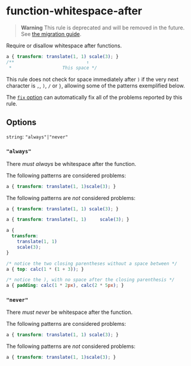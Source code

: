 # function-whitespace-after

> **Warning** This rule is deprecated and will be removed in the future. See [the migration guide](../../../docs/migration-guide/to-15.md).

Require or disallow whitespace after functions.

<!-- prettier-ignore -->
```css
a { transform: translate(1, 1) scale(3); }
/**                           ↑
 *                   This space */
```

This rule does not check for space immediately after `)` if the very next character is `,`, `)`, `/` or `}`, allowing some of the patterns exemplified below.

The [`fix` option](../../../docs/user-guide/usage/options.md#fix) can automatically fix all of the problems reported by this rule.

## Options

`string`: `"always"|"never"`

### `"always"`

There _must always_ be whitespace after the function.

The following patterns are considered problems:

<!-- prettier-ignore -->
```css
a { transform: translate(1, 1)scale(3); }
```

The following patterns are _not_ considered problems:

<!-- prettier-ignore -->
```css
a { transform: translate(1, 1) scale(3); }
```

<!-- prettier-ignore -->
```css
a { transform: translate(1, 1)     scale(3); }
```

<!-- prettier-ignore -->
```css
a {
  transform:
    translate(1, 1)
    scale(3);
}
```

<!-- prettier-ignore -->
```css
/* notice the two closing parentheses without a space between */
a { top: calc(1 * (1 + 3)); }
```

<!-- prettier-ignore -->
```css
/* notice the ), with no space after the closing parenthesis */
a { padding: calc(1 * 2px), calc(2 * 5px); }
```

### `"never"`

There _must never_ be whitespace after the function.

The following patterns are considered problems:

<!-- prettier-ignore -->
```css
a { transform: translate(1, 1) scale(3); }
```

The following patterns are _not_ considered problems:

<!-- prettier-ignore -->
```css
a { transform: translate(1, 1)scale(3); }
```
